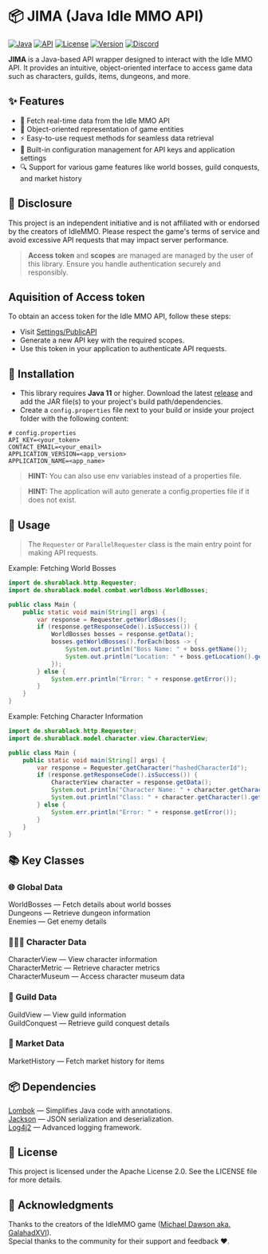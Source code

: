 [Java]: https://img.shields.io/badge/Java%2011-rgb(235%2C%20149%2C%2042)?style=for-the-badge
[API]: https://img.shields.io/badge/API-Wrapper-blue?style=for-the-badge
[License]: https://img.shields.io/badge/License-Apache%202.0-white?style=for-the-badge
[Version]: https://img.shields.io/badge/Version-1.0.0-green?style=for-the-badge
[Discord]: https://img.shields.io/badge/Discord-shurablack-rgb(2%2C%20187%2C%20249)?style=for-the-badge&logo=discord&logoColor=rgb(2%2C%20187%2C%20249)

# 📦 JIMA (Java Idle MMO API)

[![Java][]][Java]
[![API][]][API]
[![License][]][License]
[![Version][]][Version]
[![Discord][]][Discord]

**JIMA** is a Java-based API wrapper designed to interact with the Idle MMO API. It provides an intuitive, object-oriented interface to access game data such as characters, guilds, items, dungeons, and more.

## ✨ Features

- 🔄 Fetch real-time data from the Idle MMO API
- 🧱 Object-oriented representation of game entities
- ⚡ Easy-to-use request methods for seamless data retrieval
- 💾 Built-in configuration management for API keys and application settings
- 🔍 Support for various game features like world bosses, guild conquests, and market history

## 📑 Disclosure
This project is an independent initiative and is not affiliated with or endorsed by the creators of IdleMMO. Please respect the game's terms of service and avoid excessive API requests that may impact server performance.
> **Access token** and **scopes** are managed are managed by the user of this library. Ensure you handle authentication securely and responsibly.

## Aquisition of Access token
To obtain an access token for the Idle MMO API, follow these steps:
- Visit [Settings/PublicAPI](https://web.idle-mmo.com/settings/api)
- Generate a new API key with the required scopes.
- Use this token in your application to authenticate API requests.

## 🔧 Installation
- This library requires **Java 11** or higher. Download the latest [release](https://github.com/ShuraBlack/JIMA/releases) and add the JAR file(s) to your project's build path/dependencies. <br>
- Create a `config.properties` file next to your build or inside your project folder with the following content:
```
# config.properties
API_KEY=<your_token>
CONTACT_EMAIL=<your_email>
APPLICATION_VERSION=<app_version>
APPLICATION_NAME=<app_name>
```
> **HINT:** You can also use env variables instead of a properties file.

> **HINT:** The application will auto generate a config.properties file if it does not exist.

## 🧪 Usage

> The `Requester` or `ParallelRequester` class is the main entry point for making API requests.

Example: Fetching World Bosses
```java
import de.shurablack.http.Requester;
import de.shurablack.model.combat.worldboss.WorldBosses;

public class Main {
    public static void main(String[] args) {
        var response = Requester.getWorldBosses();
        if (response.getResponseCode().isSuccess()) {
            WorldBosses bosses = response.getData();
            bosses.getWorldBosses().forEach(boss -> {
                System.out.println("Boss Name: " + boss.getName());
                System.out.println("Location: " + boss.getLocation().getName());
            });
        } else {
            System.err.println("Error: " + response.getError());
        }
    }
}
```

Example: Fetching Character Information
```java
import de.shurablack.http.Requester;
import de.shurablack.model.character.view.CharacterView;

public class Main {
    public static void main(String[] args) {
        var response = Requester.getCharacter("hashedCharacterId");
        if (response.getResponseCode().isSuccess()) {
            CharacterView character = response.getData();
            System.out.println("Character Name: " + character.getCharacter().getName());
            System.out.println("Class: " + character.getCharacter().getClassType());
        } else {
            System.err.println("Error: " + response.getError());
        }
    }
}
```

## 📚 Key Classes
### 🌐 Global Data
WorldBosses — Fetch details about world bosses <br>
Dungeons — Retrieve dungeon information <br>
Enemies — Get enemy details <br>

### 🧑‍🤝‍🧑 Character Data
CharacterView — View character information <br>
CharacterMetric — Retrieve character metrics <br>
CharacterMuseum — Access character museum data <br>

### 🏰 Guild Data
GuildView — View guild information <br>
GuildConquest — Retrieve guild conquest details <br>

### 🛒 Market Data
MarketHistory — Fetch market history for items <br>

## 📦 Dependencies
[Lombok](https://projectlombok.org/) — Simplifies Java code with annotations. <br>
[Jackson](https://github.com/FasterXML/jackson) — JSON serialization and deserialization. <br>
[Log4j2](https://logging.apache.org/log4j/2.x/) — Advanced logging framework. <br>

## 📜 License
This project is licensed under the Apache License 2.0.
See the LICENSE file for more details.

## 🙏 Acknowledgments
Thanks to the creators of the IdleMMO game ([Michael Dawson aka. GalahadXVI](https://github.com/GalahadXVI)). <br>
Special thanks to the community for their support and feedback ❤️.